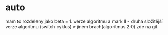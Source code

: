 # auto
 
mam to rozdeleny jako beta = 1. verze algoritmu a mark II - druhá složitější verze algoritmu (switch cyklus) v jiném brach(algoritmus 2.0) zde na git.
